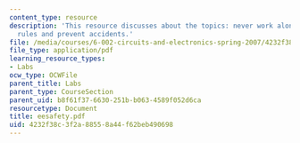 ```yaml
---
content_type: resource
description: 'This resource discusses about the topics: never work alone, voltage
  rules and prevent accidents.'
file: /media/courses/6-002-circuits-and-electronics-spring-2007/4232f38c3f2a88558a44f62beb490698_eesafety.pdf
file_type: application/pdf
learning_resource_types:
- Labs
ocw_type: OCWFile
parent_title: Labs
parent_type: CourseSection
parent_uid: b8f61f37-6630-251b-b063-4589f052d6ca
resourcetype: Document
title: eesafety.pdf
uid: 4232f38c-3f2a-8855-8a44-f62beb490698
---
```

